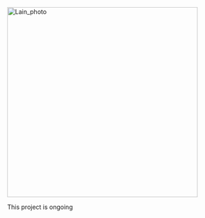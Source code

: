 <img width="438" alt="Lain_photo" src="https://github.com/lains-goodbye/lains-goodbye.github.io/assets/166209434/86fba751-4d70-46df-ae76-8d287622db5c">

This project is ongoing
